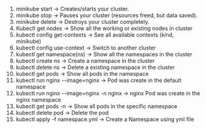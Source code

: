 1) minikube start → Creates/starts your cluster.
2) minikube stop → Pauses your cluster (resources freed, but data saved).
3) minikube delete → Destroys your cluster completely.
4) Kubectl get nodes → Show all the working or existing nodes in cluster
5) kubectl config get-contexts → See all available contexts (kind, minikube)
6) kubectl config use-context <context-name> → Switch to another cluster
7) kubectl get namespace(ns) → Show all the namespaces in the cluster
8) kubectl create ns <namespace-name> → Create a namespace in the cluster
9) kubectl delete ns <namespace-name> → Delete a existing namespace in the cluster
10) kubectl get pods → Show all pods in the namespace
11) kubectl run nginx --image=nginx → Pod was create in the default namespace
12) kubectl run nginx --image=nginx -n nginx → nginx Pod was create in the nginx namespace
13) kubectl get pods -n <namespace-name> → Show all pods in the specific namespace
14) kubectl delete pod <pod-name> → Delete the pod
15) kubectl apply -f namespace.yml → Create a Namespace using yml file





